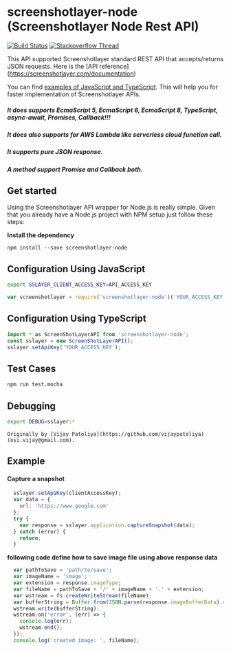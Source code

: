 # screenshotlayer-node (Screenshotlayer Node Rest API)
[![Build Status](https://travis-ci.org/vijaypatoliya/screenshotlayer-node.svg?branch=master)](https://travis-ci.org/vijaypatoliya/screenshotlayer-node) [![Stackoverflow Thread](https://img.shields.io/badge/stackoverflow-screenshotlayer--node--api-yellowgreen.svg)](https://stackoverflow.com/search?q=nodejs-screenshotlayer-node)

This API supported Screenshotlayer standard REST API that accepts/returns JSON requests. Here is the [API reference] (https://screenshotlayer.com/documentation)

You can find [examples of JavaScript and TypeScript](https://github.com/vijaypatoliya/screenshotlayer-node/tree/master/examples). This will help you for faster implementation of Screenshotlayer APIs.

##### It does supports EcmaScript 5, EcmaScript 6,  EcmaScript 8, TypeScript, async-await, Promises, Callback!!!
##### It does also supports for AWS Lambda like serverless cloud function call.
##### It supports pure JSON response.
##### A method support Promise and Callback both.

## Get started
Using the Screenshotlayer API wrapper for Node.js is really simple.
Given that you already have a Node.js project with NPM setup just follow these steps:

**Install the dependency**
```
npm install --save screenshotlayer-node
```

## Configuration Using JavaScript

```bash
export SSLAYER_CLIENT_ACCESS_KEY=API_ACCESS_KEY
```

```js
var screenshotlayer = require('screenshotlayer-node')('YOUR_ACCESS_KEY');
```

## Configuration Using TypeScript
```js
import * as ScreenShotLayerAPI from 'screenshotlayer-node';
const sslayer = new ScreenShotLayerAPI();
sslayer.setApiKey('YOUR_ACCESS_KEY');
```

## Test Cases
```bash
npm run test.mocha
```

## Debugging
```bash
export DEBUG=sslayer:*
```

```
Originally by [Vijay Patoliya](https://github.com/vijaypatoliya) (osi.vijay@gmail.com).
```
 
## Example

#### Capture a snapshot
```javascript
  sslayer.setApiKey(clientAccessKey);
  var data = {
    url: 'https://www.google.com'
  };
  try {
    var response = sslayer.application.captureSnapshot(data);
  } catch (error) {
    return;
  }
```

**following code define how to save image file using above response data**
```javascript
  var pathToSave = 'path/to/save';
  var imageName = 'image';
  var extension = response.imageType;
  var fileName = pathToSave + '/' + imageName + '.' + extension;
  var wstream = fs.createWriteStream(fileName);
  var bufferString = Buffer.from(JSON.parse(response.imageBufferData).data);
  wstream.write(bufferString);
  wstream.on('error', (err) => {
    console.log(err);
    wstream.end();
  });
  console.log('created image: ', fileName);
```